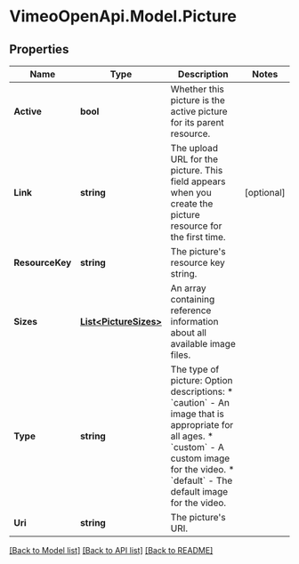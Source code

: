 # VimeoOpenApi.Model.Picture
## Properties

Name | Type | Description | Notes
------------ | ------------- | ------------- | -------------
**Active** | **bool** | Whether this picture is the active picture for its parent resource. | 
**Link** | **string** | The upload URL for the picture. This field appears when you create the picture resource for the first time. | [optional] 
**ResourceKey** | **string** | The picture&#39;s resource key string. | 
**Sizes** | [**List&lt;PictureSizes&gt;**](PictureSizes.md) | An array containing reference information about all available image files. | 
**Type** | **string** | The type of picture:  Option descriptions:  * &#x60;caution&#x60; - An image that is appropriate for all ages.  * &#x60;custom&#x60; - A custom image for the video.  * &#x60;default&#x60; - The default image for the video.  | 
**Uri** | **string** | The picture&#39;s URI. | 

[[Back to Model list]](../README.md#documentation-for-models) [[Back to API list]](../README.md#documentation-for-api-endpoints) [[Back to README]](../README.md)

